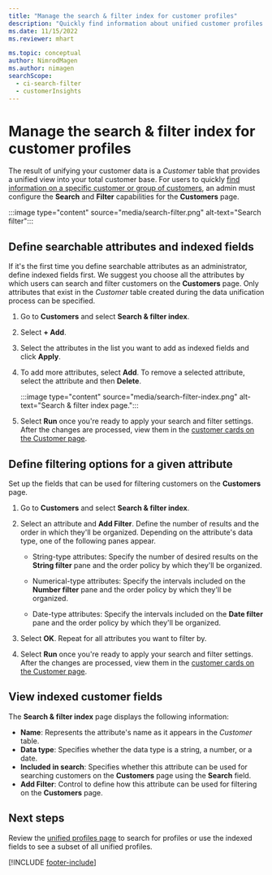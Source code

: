 ```yaml
---
title: "Manage the search & filter index for customer profiles"
description: "Quickly find information about unified customer profiles and filter for specified attributes."
ms.date: 11/15/2022
ms.reviewer: mhart

ms.topic: conceptual
author: NimrodMagen
ms.author: nimagen
searchScope: 
  - ci-search-filter
  - customerInsights
---
```


# Manage the search & filter index for customer profiles

The result of unifying your customer data is a *Customer* table that provides a unified view into your total customer base. For users to quickly [find information on a specific customer or group of customers](customer-profiles.md), an admin must configure the **Search** and **Filter** capabilities for the **Customers** page.

   :::image type="content" source="media/search-filter.png" alt-text="Search filter":::

## Define searchable attributes and indexed fields

If it's the first time you define searchable attributes as an administrator, define indexed fields first. We suggest you choose all the attributes by which users can search and filter customers on the **Customers** page. Only attributes that exist in the *Customer* table created during the data unification process can be specified.

1. Go to **Customers** and select **Search & filter index**.

1. Select **+ Add**.

1. Select the attributes in the list you want to add as indexed fields and click **Apply**.

1. To add more attributes, select **Add**. To remove a selected attribute, select the attribute and then **Delete**.

   :::image type="content" source="media/search-filter-index.png" alt-text="Search & filter index page.":::

1. Select **Run** once you're ready to apply your search and filter settings. After the changes are processed, view them in the [customer cards on the Customer page](customer-profiles.md).

## Define filtering options for a given attribute

Set up the fields that can be used for filtering customers on the **Customers** page.

1. Go to **Customers** and select **Search & filter index**.

1. Select an attribute and **Add Filter**. Define the number of results and the order in which they'll be organized. Depending on the attribute's data type, one of the following panes appear.

   - String-type attributes: Specify the number of desired results on the **String filter** pane and the order policy by which they'll be organized.

   - Numerical-type attributes: Specify the intervals included on the **Number filter** pane and the order policy by which they'll be organized.

   - Date-type attributes:  Specify the intervals included on the **Date filter** pane and the order policy by which they'll be organized.

1. Select **OK**. Repeat for all attributes you want to filter by.

1. Select **Run** once you're ready to apply your search and filter settings. After the changes are processed, view them in the [customer cards on the Customer page](customer-profiles.md).

## View indexed customer fields

The **Search & filter index** page displays the following information:

- **Name**: Represents the attribute's name as it appears in the *Customer* table.
- **Data type**: Specifies whether the data type is a string, a number, or a date.
- **Included in search**: Specifies whether this attribute can be used for searching customers on the **Customers** page using the **Search** field.
- **Add Filter**: Control to define how this attribute can be used for filtering on the **Customers** page.

## Next steps

Review the [unified profiles page](customer-profiles.md) to search for profiles or use the indexed fields to see a subset of all unified profiles.

[!INCLUDE [footer-include](includes/footer-banner.md)]
